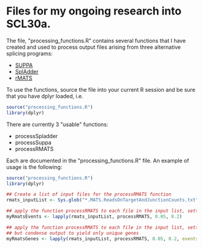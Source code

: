 # Files for my ongoing research into SCL30a.

The file, "processing_functions.R" contains several functions that I have created and used to process output files arising from three alternative splicing programs:

* [SUPPA](https://bitbucket.org/regulatorygenomicsupf/suppa)
* [SplAdder](https://bitbucket.org/regulatorygenomicsupf/suppa)
* [rMATS](http://rnaseq-mats.sourceforge.net)

To use the functions, source the file into your current R session and be sure that you have dplyr loaded, i.e. 

```R
source("processing_functions.R")
library(dplyr)
```

There are currently 3 "usable" functions:

* processSpladder
* processSuppa
* processRMATS

Each are documented in the "processing_functions.R" file. An example of usage is the following:

```R
source("processing_functions.R")
library(dplyr)

## Create a list of input files for the processRMATS function
rmats_inputList <- Sys.glob("*.MATS.ReadsOnTargetAndJunctionCounts.txt")

## apply the function processRMATS to each file in the input list, setting FDR < 0.05 and Inclusion Level Difference > 0.2
myRmatsEvents <- lapply(rmats_inputList, processRMATS, 0.05, 0.2)

## apply the function processRMATS to each file in the input list, setting FDR < 0.05 and Inclusion Level Difference > 0.2
## but condense output to yield only unique genes
myRmatsGenes <- lapply(rmats_inputList, processRMATS, 0.05, 0.2, events = FALSE)


```
